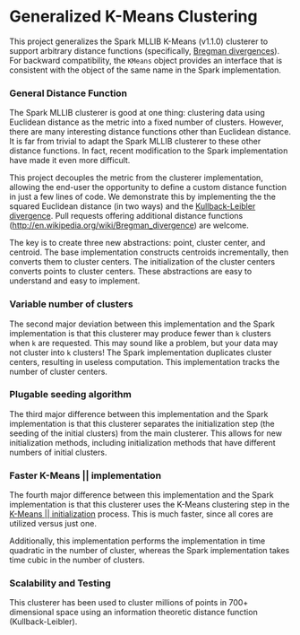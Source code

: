 Generalized K-Means Clustering
=============================

This project generalizes the Spark MLLIB K-Means (v1.1.0) clusterer to support arbitrary distance functions (specifically, 
[Bregman divergences](http://www.cs.utexas.edu/users/inderjit/public_papers/bregmanclustering_jmlr.pdf)).  For backward compatibility, the `KMeans` object provides an interface that is consistent with the 
object of the same name in the Spark implementation.

### General Distance Function 

The Spark MLLIB clusterer is good at one thing: clustering data using Euclidean distance as the metric into
a fixed number of clusters.  However, there are many interesting distance functions other than Euclidean distance.
It is far from trivial to adapt the Spark MLLIB clusterer to these other distance functions. In fact, recent
modification to the Spark implementation have made it even more difficult.

This project decouples the metric from the clusterer implementation, allowing the end-user the opportunity
to define a custom distance function in just a few lines of code.  We demonstrate this by implementing the 
the squared Euclidean distance (in two ways) and the [Kullback-Leibler divergence](http://en.wikipedia.org/wiki/Kullback%E2%80%93Leibler_divergence).  Pull requests offering additional distance functions (http://en.wikipedia.org/wiki/Bregman_divergence) are welcome.

The key is to create three new abstractions: point, cluster center, and centroid.  The base implementation constructs
centroids incrementally, then converts them to cluster centers.  The initialization of the cluster centers converts
points to cluster centers.  These abstractions are easy to understand and easy to implement.

### Variable number of clusters

The second major deviation between this implementation and the Spark implementation is that this clusterer may produce
fewer than `k` clusters when `k` are requested.  This may sound like a problem, but your data may not cluster into `k` clusters!
The Spark implementation duplicates cluster centers, resulting in useless computation.  This implementation
tracks the number of cluster centers. 

### Plugable seeding algorithm

The third major difference between this implementation and the Spark implementation is that this clusterer
separates the initialization step (the seeding of the initial clusters) from the main clusterer.  This allows for new initialization methods, including initialization methods that have different numbers of initial clusters.

### Faster K-Means || implementation  

The fourth major difference between this implementation and the Spark implementation is that this clusterer
uses the K-Means clustering step in the [K-Means || initialization](http://theory.stanford.edu/~sergei/papers/vldb12-kmpar.pdf) process.  This is much faster, since all cores
are utilized versus just one.

Additionally, this implementation performs the implementation in time quadratic in the number of cluster, whereas the Spark implementation takes time cubic in the number of clusters.

### Scalability and Testing

This clusterer has been used to cluster millions of points in 700+ dimensional space using an information theoretic distance
function (Kullback-Leibler). 




